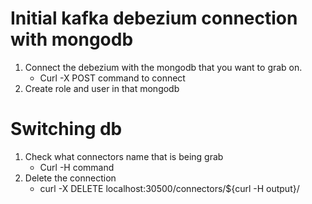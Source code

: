 # Initial kafka debezium connection with mongodb
1. Connect the debezium with the mongodb that you want to grab on.
   - Curl -X POST command to connect
2. Create role and user in that mongodb

# Switching db 
1. Check what connectors name that is being grab
   - Curl -H command
2. Delete the connection
   - curl -X DELETE localhost:30500/connectors/${curl -H output}/
